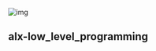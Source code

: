 ![img](https://assets.imaginablefutures.com/media/images/ALX_Logo.max-200x150.png)


## alx-low_level_programming
